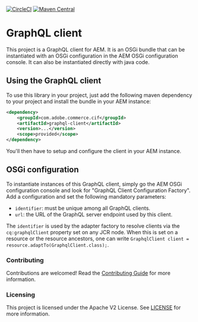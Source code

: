 [![CircleCI](https://circleci.com/gh/adobe/commerce-cif-graphql-client.svg?style=svg)](https://circleci.com/gh/adobe/commerce-cif-graphql-client)
[![Maven Central](https://img.shields.io/maven-central/v/com.adobe.commerce.cif/graphql-client.svg)](https://search.maven.org/search?q=g:com.adobe.commerce.cif%20AND%20a:graphql-client)

# GraphQL client

This project is a GraphQL client for AEM. It is an OSGi bundle that can be instantiated with an OSGi configuration in the AEM OSGi configuration console. It can also be instantiated directly with java code.

## Using the GraphQL client

To use this library in your project, just add the following maven dependency to your project and install the bundle in your AEM instance:

```xml
<dependency>
    <groupId>com.adobe.commerce.cif</groupId>
    <artifactId>graphql-client</artifactId>
    <version>...</version>
    <scope>provided</scope>
</dependency>
```

You'll then have to setup and configure the client in your AEM instance.

## OSGi configuration

To instantiate instances of this GraphQL client, simply go the AEM OSGi configuration console and look for "GraphQL Client Configuration Factory". Add a configuration and set the following mandatory parameters:
* `identifier`: must be unique among all GraphQL clients.
* `url`: the URL of the GraphQL server endpoint used by this client.

The `identifier` is used by the adapter factory to resolve clients via the `cq:graphqlClient` property set on any JCR node. When this is set on a resource or the resource ancestors, one can write `GraphqlClient client = resource.adaptTo(GraphqlClient.class);`.

### Contributing
 
Contributions are welcomed! Read the [Contributing Guide](.github/CONTRIBUTING.md) for more information.
 
### Licensing
 
This project is licensed under the Apache V2 License. See [LICENSE](LICENSE) for more information.
